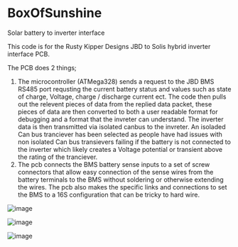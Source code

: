 # BoxOfSunshine
Solar battery to inverter interface

This code is for the Rusty Kipper Designs JBD to Solis hybrid inverter interface PCB.

The PCB does 2 things;
1. The microcontroller (ATMega328) sends a request to the JBD BMS RS485 port requsting the current battery status and values such as state of charge, Voltage, charge / discharge current ect. The code then pulls out the relevent pieces of data from the replied data packet, these pieces of data are then converted to both a user readable format for debugging and a format that the invreter can understand. The inverter data is then transmitted via isolated canbus to the invreter. An isoladed Can bus tranciever has been selected as people have had issues with non isolated Can bus transievers failing if the battery is not connected to the inverter which likely creates a Voltage potential or transient above the rating of the tranciever.
2. The pcb connects the BMS battery sense inputs to a set of screw connectors that allow easy connection of the sense wires from the battery terminals to the BMS without soldering or otherwise extending the wires. The pcb also makes the specific links and connections to set the BMS to a 16S configuration that can be tricky to hard wire.


![image](https://github.com/RustyKipper/BoxOfSunshine/assets/160714870/8fdd459a-3a08-4481-8e2a-692963963aa8)



![image](https://github.com/RustyKipper/BoxOfSunshine/assets/160714870/d4e5e7fd-4e51-45e1-9860-404ca554d5ba)

![image](https://github.com/RustyKipper/BoxOfSunshine/assets/160714870/00a1ab72-6e7b-455f-8693-a086ceed744e)





